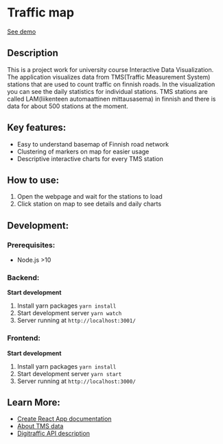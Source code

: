# Traffic map

[See demo](https://tms.hyytiala.fi/)

## Description

This is a project work for university course Interactive Data Visualization. The application visualizes data from TMS(Traffic Measurement System) stations that are used to count traffic on finnish roads. In the visualization you can see the daily statistics for individual stations. TMS stations are called LAM(liikenteen automaattinen mittausasema) in finnish and there is data for about 500 stations at the moment.

## Key features:

- Easy to understand basemap of Finnish road network
- Clustering of markers on map for easier usage
- Descriptive interactive charts for every TMS station

## How to use:

1. Open the webpage and wait for the stations to load
2. Click station on map to see details and daily charts

## Development:

### Prerequisites:

- Node.js >10

### Backend:

**Start development**

1. Install yarn packages `yarn install`
2. Start development server `yarn watch`
3. Server running at `http://localhost:3001/`

### Frontend:

**Start development**

1. Install yarn packages `yarn install`
2. Start development server `yarn start`
3. Server running at `http://localhost:3000/`

## Learn More:

- [Create React App documentation](https://facebook.github.io/create-react-app/docs/getting-started)
- [About TMS data](https://www.digitraffic.fi/en/road-traffic/lam/)
- [Digitraffic API description](https://www.digitraffic.fi/en/road-traffic/)
